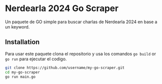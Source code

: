 # Nerdearla 2024 Go Scraper

Un paquete de GO simple para buscar charlas de Nerdearla 2024 en base a un keyword.

## Installation

Para usar este paquete clona el repositorio y usa los comandos `go build` or `go run` para ejecutar el codigo.

```bash
git clone https://github.com/username/my-go-scraper.git
cd my-go-scraper
go run main.go